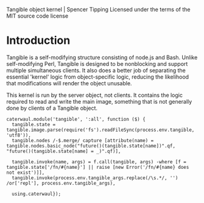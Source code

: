 Tangible object kernel | Spencer Tipping
Licensed under the terms of the MIT source code license

# Introduction

Tangible is a self-modifying structure consisting of node.js and Bash. Unlike self-modifying Perl, Tangible is designed to be nonblocking and support multiple simultaneous clients. It also
does a better job of separating the essential 'kernel' logic from object-specific logic, reducing the likelihood that modifications will render the object unusable.

This kernel is run by the server object, not clients. It contains the logic required to read and write the main image, something that is not generally done by clients of a Tangible object.

    caterwaul.module('tangible', ':all', function ($) {
      tangible.state = tangible.image.parse(require('fs').readFileSync(process.env.tangible, 'utf8')),
      tangible.nodes /-$.merge/ capture [attribute(name) = tangible.nodes.basic_node("future()(tangible.state[name])".qf, "future()(tangible.state[name] = _)".qf)],

      tangible.invoke(name, args) = f.call(tangible, args) -where [f = tangible.state['/fn/#{name}'] || raise [new Error('/fn/#{name} does not exist')]],
      tangible.invoke(process.env.tangible_args.replace(/\s.*/, '') /or['repl'], process.env.tangible_args),

      using.caterwaul});